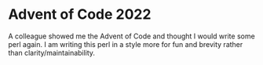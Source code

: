 # Advent of Code 2022
A colleague showed me the Advent of Code and thought I would write some perl again. I am writing this perl in a style more for fun and brevity rather than clarity/maintainability. 